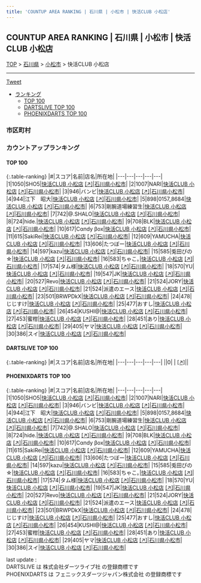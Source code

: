 ```yaml
---
title: 'COUNTUP AREA RANKING | 石川県 | 小松市 | 快活CLUB 小松店'
---
```

## COUNTUP AREA RANKING | 石川県 | 小松市 | 快活CLUB 小松店

[TOP](/darts/rank/) > [石川県](/darts/rank/石川県/) > [小松市](/darts/rank/石川県/小松市/) > 快活CLUB 小松店

___

<a href="https://twitter.com/share?ref_src=twsrc%5Etfw" data-text="COUNTUP AREA RANKING | 石川県小松市快活CLUB 小松店" class="twitter-share-button" data-hashtags="DARTSLIVE,PHOENIXDARTS,darts,ダーツ" data-show-count="false">Tweet</a>

* [ランキング](#カウントアップランキング)
    * [TOP 100](#top-100)
    * [DARTSLIVE TOP 100](#dartslive-top-100)
    * [PHOENIXDARTS TOP 100](#phoenixdarts-top-100)

### 市区町村

<ul>

</ul>

### カウントアップランキング

#### TOP 100



{:.table-ranking}
|#|スコア|名前|店名|所在地|
|---|---|---|---|---|
|1|1050|<span class="rank-name-pd">SHO5</span>|<a href="/darts/rank/shops/7712.html">快活CLUB 小松店</a> <a href="https://vs.phoenixdarts.com/jp/shop/shopDetailInfo/s_7712?s_seq=7712">[↗]</a>|<a href="/darts/rank/石川県/小松市">石川県小松市</a>|
|2|1007|<span class="rank-name-pd">NARI</span>|<a href="/darts/rank/shops/7712.html">快活CLUB 小松店</a> <a href="https://vs.phoenixdarts.com/jp/shop/shopDetailInfo/s_7712?s_seq=7712">[↗]</a>|<a href="/darts/rank/石川県/小松市">石川県小松市</a>|
|3|946|<span class="rank-name-pd">バンビ</span>|<a href="/darts/rank/shops/7712.html">快活CLUB 小松店</a> <a href="https://vs.phoenixdarts.com/jp/shop/shopDetailInfo/s_7712?s_seq=7712">[↗]</a>|<a href="/darts/rank/石川県/小松市">石川県小松市</a>|
|4|944|<span class="rank-name-pd">江下　昭大</span>|<a href="/darts/rank/shops/7712.html">快活CLUB 小松店</a> <a href="https://vs.phoenixdarts.com/jp/shop/shopDetailInfo/s_7712?s_seq=7712">[↗]</a>|<a href="/darts/rank/石川県/小松市">石川県小松市</a>|
|5|898|<span class="rank-name-pd">0157_8684</span>|<a href="/darts/rank/shops/7712.html">快活CLUB 小松店</a> <a href="https://vs.phoenixdarts.com/jp/shop/shopDetailInfo/s_7712?s_seq=7712">[↗]</a>|<a href="/darts/rank/石川県/小松市">石川県小松市</a>|
|6|753|<span class="rank-name-pd">剛腕道場練習生</span>|<a href="/darts/rank/shops/7712.html">快活CLUB 小松店</a> <a href="https://vs.phoenixdarts.com/jp/shop/shopDetailInfo/s_7712?s_seq=7712">[↗]</a>|<a href="/darts/rank/石川県/小松市">石川県小松市</a>|
|7|742|<span class="rank-name-pd">@.SHALO</span>|<a href="/darts/rank/shops/7712.html">快活CLUB 小松店</a> <a href="https://vs.phoenixdarts.com/jp/shop/shopDetailInfo/s_7712?s_seq=7712">[↗]</a>|<a href="/darts/rank/石川県/小松市">石川県小松市</a>|
|8|724|<span class="rank-name-pd">hide.</span>|<a href="/darts/rank/shops/7712.html">快活CLUB 小松店</a> <a href="https://vs.phoenixdarts.com/jp/shop/shopDetailInfo/s_7712?s_seq=7712">[↗]</a>|<a href="/darts/rank/石川県/小松市">石川県小松市</a>|
|9|708|<span class="rank-name-pd">BLK</span>|<a href="/darts/rank/shops/7712.html">快活CLUB 小松店</a> <a href="https://vs.phoenixdarts.com/jp/shop/shopDetailInfo/s_7712?s_seq=7712">[↗]</a>|<a href="/darts/rank/石川県/小松市">石川県小松市</a>|
|10|617|<span class="rank-name-pd">Сαпdy βох</span>|<a href="/darts/rank/shops/7712.html">快活CLUB 小松店</a> <a href="https://vs.phoenixdarts.com/jp/shop/shopDetailInfo/s_7712?s_seq=7712">[↗]</a>|<a href="/darts/rank/石川県/小松市">石川県小松市</a>|
|11|615|<span class="rank-name-pd">SakiRei</span>|<a href="/darts/rank/shops/7712.html">快活CLUB 小松店</a> <a href="https://vs.phoenixdarts.com/jp/shop/shopDetailInfo/s_7712?s_seq=7712">[↗]</a>|<a href="/darts/rank/石川県/小松市">石川県小松市</a>|
|12|609|<span class="rank-name-pd">YAMUCHA</span>|<a href="/darts/rank/shops/7712.html">快活CLUB 小松店</a> <a href="https://vs.phoenixdarts.com/jp/shop/shopDetailInfo/s_7712?s_seq=7712">[↗]</a>|<a href="/darts/rank/石川県/小松市">石川県小松市</a>|
|13|606|<span class="rank-name-pd">たつぼー</span>|<a href="/darts/rank/shops/7712.html">快活CLUB 小松店</a> <a href="https://vs.phoenixdarts.com/jp/shop/shopDetailInfo/s_7712?s_seq=7712">[↗]</a>|<a href="/darts/rank/石川県/小松市">石川県小松市</a>|
|14|597|<span class="rank-name-pd">kazu</span>|<a href="/darts/rank/shops/7712.html">快活CLUB 小松店</a> <a href="https://vs.phoenixdarts.com/jp/shop/shopDetailInfo/s_7712?s_seq=7712">[↗]</a>|<a href="/darts/rank/石川県/小松市">石川県小松市</a>|
|15|585|<span class="rank-name-pd">兎田ぴの☆</span>|<a href="/darts/rank/shops/7712.html">快活CLUB 小松店</a> <a href="https://vs.phoenixdarts.com/jp/shop/shopDetailInfo/s_7712?s_seq=7712">[↗]</a>|<a href="/darts/rank/石川県/小松市">石川県小松市</a>|
|16|583|<span class="rank-name-pd">ちゃこ｡</span>|<a href="/darts/rank/shops/7712.html">快活CLUB 小松店</a> <a href="https://vs.phoenixdarts.com/jp/shop/shopDetailInfo/s_7712?s_seq=7712">[↗]</a>|<a href="/darts/rank/石川県/小松市">石川県小松市</a>|
|17|574|<span class="rank-name-pd">タム様</span>|<a href="/darts/rank/shops/7712.html">快活CLUB 小松店</a> <a href="https://vs.phoenixdarts.com/jp/shop/shopDetailInfo/s_7712?s_seq=7712">[↗]</a>|<a href="/darts/rank/石川県/小松市">石川県小松市</a>|
|18|570|<span class="rank-name-pd">YU</span>|<a href="/darts/rank/shops/7712.html">快活CLUB 小松店</a> <a href="https://vs.phoenixdarts.com/jp/shop/shopDetailInfo/s_7712?s_seq=7712">[↗]</a>|<a href="/darts/rank/石川県/小松市">石川県小松市</a>|
|19|547|<span class="rank-name-pd">JK</span>|<a href="/darts/rank/shops/7712.html">快活CLUB 小松店</a> <a href="https://vs.phoenixdarts.com/jp/shop/shopDetailInfo/s_7712?s_seq=7712">[↗]</a>|<a href="/darts/rank/石川県/小松市">石川県小松市</a>|
|20|527|<span class="rank-name-pd">Revo</span>|<a href="/darts/rank/shops/7712.html">快活CLUB 小松店</a> <a href="https://vs.phoenixdarts.com/jp/shop/shopDetailInfo/s_7712?s_seq=7712">[↗]</a>|<a href="/darts/rank/石川県/小松市">石川県小松市</a>|
|21|524|<span class="rank-name-pd">JORY</span>|<a href="/darts/rank/shops/7712.html">快活CLUB 小松店</a> <a href="https://vs.phoenixdarts.com/jp/shop/shopDetailInfo/s_7712?s_seq=7712">[↗]</a>|<a href="/darts/rank/石川県/小松市">石川県小松市</a>|
|21|524|<span class="rank-name-pd">派遣のエース</span>|<a href="/darts/rank/shops/7712.html">快活CLUB 小松店</a> <a href="https://vs.phoenixdarts.com/jp/shop/shopDetailInfo/s_7712?s_seq=7712">[↗]</a>|<a href="/darts/rank/石川県/小松市">石川県小松市</a>|
|23|501|<span class="rank-name-pd">BRWPDkX</span>|<a href="/darts/rank/shops/7712.html">快活CLUB 小松店</a> <a href="https://vs.phoenixdarts.com/jp/shop/shopDetailInfo/s_7712?s_seq=7712">[↗]</a>|<a href="/darts/rank/石川県/小松市">石川県小松市</a>|
|24|478|<span class="rank-name-pd">じじすけ</span>|<a href="/darts/rank/shops/7712.html">快活CLUB 小松店</a> <a href="https://vs.phoenixdarts.com/jp/shop/shopDetailInfo/s_7712?s_seq=7712">[↗]</a>|<a href="/darts/rank/石川県/小松市">石川県小松市</a>|
|25|477|<span class="rank-name-pd">おすし</span>|<a href="/darts/rank/shops/7712.html">快活CLUB 小松店</a> <a href="https://vs.phoenixdarts.com/jp/shop/shopDetailInfo/s_7712?s_seq=7712">[↗]</a>|<a href="/darts/rank/石川県/小松市">石川県小松市</a>|
|26|454|<span class="rank-name-pd">KUSHI@</span>|<a href="/darts/rank/shops/7712.html">快活CLUB 小松店</a> <a href="https://vs.phoenixdarts.com/jp/shop/shopDetailInfo/s_7712?s_seq=7712">[↗]</a>|<a href="/darts/rank/石川県/小松市">石川県小松市</a>|
|27|453|<span class="rank-name-pd">蜜柑</span>|<a href="/darts/rank/shops/7712.html">快活CLUB 小松店</a> <a href="https://vs.phoenixdarts.com/jp/shop/shopDetailInfo/s_7712?s_seq=7712">[↗]</a>|<a href="/darts/rank/石川県/小松市">石川県小松市</a>|
|28|451|<span class="rank-name-pd">あり</span>|<a href="/darts/rank/shops/7712.html">快活CLUB 小松店</a> <a href="https://vs.phoenixdarts.com/jp/shop/shopDetailInfo/s_7712?s_seq=7712">[↗]</a>|<a href="/darts/rank/石川県/小松市">石川県小松市</a>|
|29|405|<span class="rank-name-pd">ヤマ</span>|<a href="/darts/rank/shops/7712.html">快活CLUB 小松店</a> <a href="https://vs.phoenixdarts.com/jp/shop/shopDetailInfo/s_7712?s_seq=7712">[↗]</a>|<a href="/darts/rank/石川県/小松市">石川県小松市</a>|
|30|386|<span class="rank-name-pd">スイ</span>|<a href="/darts/rank/shops/7712.html">快活CLUB 小松店</a> <a href="https://vs.phoenixdarts.com/jp/shop/shopDetailInfo/s_7712?s_seq=7712">[↗]</a>|<a href="/darts/rank/石川県/小松市">石川県小松市</a>|


#### DARTSLIVE TOP 100



{:.table-ranking}
|#|スコア|名前|店名|所在地|
|---|---|---|---|---|
||0|<span class="rank-name-dl"> </span>|<a href="/darts/rank/shops/.html"></a> <a href="">[↗]</a>|<a href="/darts/rank//"></a>|


#### PHOENIXDARTS TOP 100



{:.table-ranking}
|#|スコア|名前|店名|所在地|
|---|---|---|---|---|
|1|1050|<span class="rank-name-pd">SHO5</span>|<a href="/darts/rank/shops/7712.html">快活CLUB 小松店</a> <a href="https://vs.phoenixdarts.com/jp/shop/shopDetailInfo/s_7712?s_seq=7712">[↗]</a>|<a href="/darts/rank/石川県/小松市">石川県小松市</a>|
|2|1007|<span class="rank-name-pd">NARI</span>|<a href="/darts/rank/shops/7712.html">快活CLUB 小松店</a> <a href="https://vs.phoenixdarts.com/jp/shop/shopDetailInfo/s_7712?s_seq=7712">[↗]</a>|<a href="/darts/rank/石川県/小松市">石川県小松市</a>|
|3|946|<span class="rank-name-pd">バンビ</span>|<a href="/darts/rank/shops/7712.html">快活CLUB 小松店</a> <a href="https://vs.phoenixdarts.com/jp/shop/shopDetailInfo/s_7712?s_seq=7712">[↗]</a>|<a href="/darts/rank/石川県/小松市">石川県小松市</a>|
|4|944|<span class="rank-name-pd">江下　昭大</span>|<a href="/darts/rank/shops/7712.html">快活CLUB 小松店</a> <a href="https://vs.phoenixdarts.com/jp/shop/shopDetailInfo/s_7712?s_seq=7712">[↗]</a>|<a href="/darts/rank/石川県/小松市">石川県小松市</a>|
|5|898|<span class="rank-name-pd">0157_8684</span>|<a href="/darts/rank/shops/7712.html">快活CLUB 小松店</a> <a href="https://vs.phoenixdarts.com/jp/shop/shopDetailInfo/s_7712?s_seq=7712">[↗]</a>|<a href="/darts/rank/石川県/小松市">石川県小松市</a>|
|6|753|<span class="rank-name-pd">剛腕道場練習生</span>|<a href="/darts/rank/shops/7712.html">快活CLUB 小松店</a> <a href="https://vs.phoenixdarts.com/jp/shop/shopDetailInfo/s_7712?s_seq=7712">[↗]</a>|<a href="/darts/rank/石川県/小松市">石川県小松市</a>|
|7|742|<span class="rank-name-pd">@.SHALO</span>|<a href="/darts/rank/shops/7712.html">快活CLUB 小松店</a> <a href="https://vs.phoenixdarts.com/jp/shop/shopDetailInfo/s_7712?s_seq=7712">[↗]</a>|<a href="/darts/rank/石川県/小松市">石川県小松市</a>|
|8|724|<span class="rank-name-pd">hide.</span>|<a href="/darts/rank/shops/7712.html">快活CLUB 小松店</a> <a href="https://vs.phoenixdarts.com/jp/shop/shopDetailInfo/s_7712?s_seq=7712">[↗]</a>|<a href="/darts/rank/石川県/小松市">石川県小松市</a>|
|9|708|<span class="rank-name-pd">BLK</span>|<a href="/darts/rank/shops/7712.html">快活CLUB 小松店</a> <a href="https://vs.phoenixdarts.com/jp/shop/shopDetailInfo/s_7712?s_seq=7712">[↗]</a>|<a href="/darts/rank/石川県/小松市">石川県小松市</a>|
|10|617|<span class="rank-name-pd">Сαпdy βох</span>|<a href="/darts/rank/shops/7712.html">快活CLUB 小松店</a> <a href="https://vs.phoenixdarts.com/jp/shop/shopDetailInfo/s_7712?s_seq=7712">[↗]</a>|<a href="/darts/rank/石川県/小松市">石川県小松市</a>|
|11|615|<span class="rank-name-pd">SakiRei</span>|<a href="/darts/rank/shops/7712.html">快活CLUB 小松店</a> <a href="https://vs.phoenixdarts.com/jp/shop/shopDetailInfo/s_7712?s_seq=7712">[↗]</a>|<a href="/darts/rank/石川県/小松市">石川県小松市</a>|
|12|609|<span class="rank-name-pd">YAMUCHA</span>|<a href="/darts/rank/shops/7712.html">快活CLUB 小松店</a> <a href="https://vs.phoenixdarts.com/jp/shop/shopDetailInfo/s_7712?s_seq=7712">[↗]</a>|<a href="/darts/rank/石川県/小松市">石川県小松市</a>|
|13|606|<span class="rank-name-pd">たつぼー</span>|<a href="/darts/rank/shops/7712.html">快活CLUB 小松店</a> <a href="https://vs.phoenixdarts.com/jp/shop/shopDetailInfo/s_7712?s_seq=7712">[↗]</a>|<a href="/darts/rank/石川県/小松市">石川県小松市</a>|
|14|597|<span class="rank-name-pd">kazu</span>|<a href="/darts/rank/shops/7712.html">快活CLUB 小松店</a> <a href="https://vs.phoenixdarts.com/jp/shop/shopDetailInfo/s_7712?s_seq=7712">[↗]</a>|<a href="/darts/rank/石川県/小松市">石川県小松市</a>|
|15|585|<span class="rank-name-pd">兎田ぴの☆</span>|<a href="/darts/rank/shops/7712.html">快活CLUB 小松店</a> <a href="https://vs.phoenixdarts.com/jp/shop/shopDetailInfo/s_7712?s_seq=7712">[↗]</a>|<a href="/darts/rank/石川県/小松市">石川県小松市</a>|
|16|583|<span class="rank-name-pd">ちゃこ｡</span>|<a href="/darts/rank/shops/7712.html">快活CLUB 小松店</a> <a href="https://vs.phoenixdarts.com/jp/shop/shopDetailInfo/s_7712?s_seq=7712">[↗]</a>|<a href="/darts/rank/石川県/小松市">石川県小松市</a>|
|17|574|<span class="rank-name-pd">タム様</span>|<a href="/darts/rank/shops/7712.html">快活CLUB 小松店</a> <a href="https://vs.phoenixdarts.com/jp/shop/shopDetailInfo/s_7712?s_seq=7712">[↗]</a>|<a href="/darts/rank/石川県/小松市">石川県小松市</a>|
|18|570|<span class="rank-name-pd">YU</span>|<a href="/darts/rank/shops/7712.html">快活CLUB 小松店</a> <a href="https://vs.phoenixdarts.com/jp/shop/shopDetailInfo/s_7712?s_seq=7712">[↗]</a>|<a href="/darts/rank/石川県/小松市">石川県小松市</a>|
|19|547|<span class="rank-name-pd">JK</span>|<a href="/darts/rank/shops/7712.html">快活CLUB 小松店</a> <a href="https://vs.phoenixdarts.com/jp/shop/shopDetailInfo/s_7712?s_seq=7712">[↗]</a>|<a href="/darts/rank/石川県/小松市">石川県小松市</a>|
|20|527|<span class="rank-name-pd">Revo</span>|<a href="/darts/rank/shops/7712.html">快活CLUB 小松店</a> <a href="https://vs.phoenixdarts.com/jp/shop/shopDetailInfo/s_7712?s_seq=7712">[↗]</a>|<a href="/darts/rank/石川県/小松市">石川県小松市</a>|
|21|524|<span class="rank-name-pd">JORY</span>|<a href="/darts/rank/shops/7712.html">快活CLUB 小松店</a> <a href="https://vs.phoenixdarts.com/jp/shop/shopDetailInfo/s_7712?s_seq=7712">[↗]</a>|<a href="/darts/rank/石川県/小松市">石川県小松市</a>|
|21|524|<span class="rank-name-pd">派遣のエース</span>|<a href="/darts/rank/shops/7712.html">快活CLUB 小松店</a> <a href="https://vs.phoenixdarts.com/jp/shop/shopDetailInfo/s_7712?s_seq=7712">[↗]</a>|<a href="/darts/rank/石川県/小松市">石川県小松市</a>|
|23|501|<span class="rank-name-pd">BRWPDkX</span>|<a href="/darts/rank/shops/7712.html">快活CLUB 小松店</a> <a href="https://vs.phoenixdarts.com/jp/shop/shopDetailInfo/s_7712?s_seq=7712">[↗]</a>|<a href="/darts/rank/石川県/小松市">石川県小松市</a>|
|24|478|<span class="rank-name-pd">じじすけ</span>|<a href="/darts/rank/shops/7712.html">快活CLUB 小松店</a> <a href="https://vs.phoenixdarts.com/jp/shop/shopDetailInfo/s_7712?s_seq=7712">[↗]</a>|<a href="/darts/rank/石川県/小松市">石川県小松市</a>|
|25|477|<span class="rank-name-pd">おすし</span>|<a href="/darts/rank/shops/7712.html">快活CLUB 小松店</a> <a href="https://vs.phoenixdarts.com/jp/shop/shopDetailInfo/s_7712?s_seq=7712">[↗]</a>|<a href="/darts/rank/石川県/小松市">石川県小松市</a>|
|26|454|<span class="rank-name-pd">KUSHI@</span>|<a href="/darts/rank/shops/7712.html">快活CLUB 小松店</a> <a href="https://vs.phoenixdarts.com/jp/shop/shopDetailInfo/s_7712?s_seq=7712">[↗]</a>|<a href="/darts/rank/石川県/小松市">石川県小松市</a>|
|27|453|<span class="rank-name-pd">蜜柑</span>|<a href="/darts/rank/shops/7712.html">快活CLUB 小松店</a> <a href="https://vs.phoenixdarts.com/jp/shop/shopDetailInfo/s_7712?s_seq=7712">[↗]</a>|<a href="/darts/rank/石川県/小松市">石川県小松市</a>|
|28|451|<span class="rank-name-pd">あり</span>|<a href="/darts/rank/shops/7712.html">快活CLUB 小松店</a> <a href="https://vs.phoenixdarts.com/jp/shop/shopDetailInfo/s_7712?s_seq=7712">[↗]</a>|<a href="/darts/rank/石川県/小松市">石川県小松市</a>|
|29|405|<span class="rank-name-pd">ヤマ</span>|<a href="/darts/rank/shops/7712.html">快活CLUB 小松店</a> <a href="https://vs.phoenixdarts.com/jp/shop/shopDetailInfo/s_7712?s_seq=7712">[↗]</a>|<a href="/darts/rank/石川県/小松市">石川県小松市</a>|
|30|386|<span class="rank-name-pd">スイ</span>|<a href="/darts/rank/shops/7712.html">快活CLUB 小松店</a> <a href="https://vs.phoenixdarts.com/jp/shop/shopDetailInfo/s_7712?s_seq=7712">[↗]</a>|<a href="/darts/rank/石川県/小松市">石川県小松市</a>|


<div class="footer border-top border-gray-light mt-5 pt-3 text-right text-gray">
    last update : <span style="font-weight: italic" id="foot_last_modified"></span><br />
    DARTSLIVE は 株式会社ダーツライブ社 の登録商標です<br />
    PHOENIXDARTS は フェニックスダーツジャパン株式会社 の登録商標です<br />
</div>

<script src="https://cdnjs.cloudflare.com/ajax/libs/jquery.tablesorter/2.31.3/js/jquery.tablesorter.min.js" integrity="sha512-qzgd5cYSZcosqpzpn7zF2ZId8f/8CHmFKZ8j7mU4OUXTNRd5g+ZHBPsgKEwoqxCtdQvExE5LprwwPAgoicguNg==" crossorigin="anonymous" referrerpolicy="no-referrer"></script>
<link rel="stylesheet" href="https://cdnjs.cloudflare.com/ajax/libs/jquery.tablesorter/2.31.3/css/theme.default.min.css" integrity="sha512-wghhOJkjQX0Lh3NSWvNKeZ0ZpNn+SPVXX1Qyc9OCaogADktxrBiBdKGDoqVUOyhStvMBmJQ8ZdMHiR3wuEq8+w==" crossorigin="anonymous" referrerpolicy="no-referrer" />
<script>
$(function() {
    $(".table-ranking").tablesorter({sortList:[[0, 0]]});
    $("#foot_last_modified").text(formatDate(new Date(document.lastModified), 'yyyy-MM-dd HH:mm:ss'));
});
</script>

<script async src="https://platform.twitter.com/widgets.js" charset="utf-8"></script>